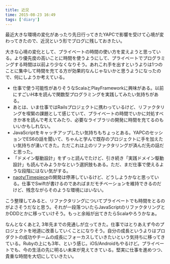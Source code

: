 ```yaml
---
title: 近況
time: 2015-08-23 16:49
tags: ['diary']
---
```


最近大きな環境の変化があったり先日行ってきたYAPCで影響を受けて心境が変わってきたので、近況という形でブログに残しておきたい。

大きな心境の変化として、プライベートの時間の使い方を変えようと思っている。より優先度の高いことに時間を使うようにして、プライベートでプログラミングする時間は以前より少なくなりそう。あれこれ手を出すというよりは1つのことに集中して時間を充てる方が効果的なんじゃないかと思うようになったので、何にしようか考えている。

- 仕事で使う可能性がありそうなScalaとPlayFrameworkに興味がある。以前にすごいH本を読んで関数型プログラミングを実践してみたい気持ちがある。
- あとは、いま仕事ではRailsプロジェクトに携わっているけど、リファクタリングを喫緊の課題として感じていて、プライベートの時間でいかに対処すべきか本を読んで考えてみたり、必要なライブラリの開発に時間を充てるのもいいかもしれない。
- JavaScriptをキャッチアップしたい気持ちもちょっとある。YAPCのセッションでES6の話を聞いて、ちゃんと学んで既存のプロジェクトに手を加えたい気持ちが湧いてきた。ただこれは上のリファクタリングが済んだ先の話だと思った。
- 「ドメイン駆動設計」をずっと読んでたけど、引き続き「実践ドメイン駆動設計」も読んでみようかなという選択肢もある。ただ、まだ仕事で使えるような段階にはない気がする。
- [naoty/Timepiece](https://github.com/naoty/Timepiece)の開発は停滞しているけど、どうしようかなと思っている。仕事でSwiftが書けるのであればまだモチベーションを維持できるのだけど、残念ながらそのような環境にはいない。

こう整理してみると、リファクタリングについてプライベートでも時間をとるのがよさそうだなと思う。それが一段落ついたらJavaScriptのリファクタリングとかDDDとかに移っていけそう。もっと余裕が出てきたらScalaやろうかなぁ。

なんとなくあと2, 3年先までの見通しが立ってきた。仕事ではとりあえず今のプロジェクトを地道に改善していくことになりそう。自分の成長というよりはプロダクトの成功やチームの成長にフォーカスしていきたいという気持ちに移ってきている。Rubyの上にも3年、という感じ。iOS/Androidもやるけど。プライベートでも、今の生活の先に明るい未来が見えてきている。堅実に仕事を進めつつ、貴重な時間を大切にしていきたい。
